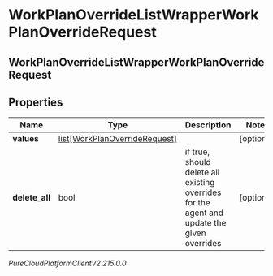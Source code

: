 # WorkPlanOverrideListWrapperWorkPlanOverrideRequest

## WorkPlanOverrideListWrapperWorkPlanOverrideRequest

## Properties

|Name | Type | Description | Notes|
|------------ | ------------- | ------------- | -------------|
| **values** | [list[WorkPlanOverrideRequest]](WorkPlanOverrideRequest) |  | [optional] |
| **delete_all** | bool | if true, should delete all existing overrides for the agent and update the given overrides | [optional] |



_PureCloudPlatformClientV2 215.0.0_
